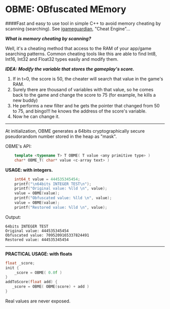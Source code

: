OBME: OBfuscated MEmory
====
####Fast and easy to use tool in simple C++ to avoid memory cheating by scanning (searching). See [igameguardian](http://gameguardian.net/forum/files/file/85-igameguardian/), "Cheat Engine"...


***What is memory cheating by scanning?***

Well, it's a cheating method that access to the RAM of your app/game searching patterns. Common cheating tools like this are able to find Int8, Int16, Int32 and Float32 types easily and modify them.

***IDEA: Modify the variable that stores the gameplay's score.***

1. If in t=0, the score is 50, the cheater will search that value in the game's RAM.
2. Surely there are thousand of variables with that value, so he comes back to the game and change the score to 75 (for example, he kills a new buddy)
3. He performs a new filter and he gets the pointer that changed from 50 to 75, and bingo!!! he knows the address of the score's variable.
4. Now he can change it.

---

At initialization, OBME generates a 64bits cryptographically secure pseudorandom number stored in the heap as "mask".

OBME's API:

```cpp
	template <typename T> T OBME( T value <any primitive type> )
	char* OBME_T( char* value <c-array text> )
```


**USAGE: with integers.**

```cpp
    int64_t value = 444535345454;
    printf("\n64bits INTEGER TEST\n");
    printf("Original value: %lld \n", value);
    value = OBME(value);
	printf("Obfuscated value: %lld \n", value);
    value = OBME(value);
    printf("Restored value: %lld \n", value);
```

Output:

```
64bits INTEGER TEST
Original value: 444535345454 
Obfuscated value: 7095209165337824491 
Restored value: 444535345454 
```

------
**PRACTICAL USAGE: with floats**

```cpp
float _score; 
init {
    _score = OBME( 0.0f )
}
addToScore(float add) {
   _score = OBME( OBME(score) + add )
}
```

Real values are never exposed.

